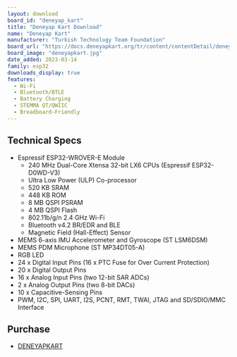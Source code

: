 ```yaml
---
layout: download
board_id: "deneyap_kart"
title: "Deneyap Kart Download"
name: "Deneyap Kart"
manufacturer: "Turkish Technology Team Foundation"
board_url: "https://docs.deneyapkart.org/tr/content/contentDetail/deneyap-kart"
board_image: "deneyapkart.jpg"
date_added: 2023-03-14
family: esp32
downloads_display: true
features:
  - Wi-Fi
  - Bluetooth/BTLE
  - Battery Charging
  - STEMMA QT/QWIIC
  - Breadboard-Friendly
---
```


## Technical Specs
  - Espressif ESP32-WROVER-E Module
    - 240 MHz Dual-Core Xtensa 32-bit LX6 CPUs (Espressif ESP32-D0WD-V3)
    - Ultra Low Power (ULP) Co-processor
    - 520 KB SRAM
    - 448 KB ROM
    - 8 MB QSPI PSRAM
    - 4 MB QSPI Flash
    - 802.11b/g/n 2.4 GHz Wi-Fi
    - Bluetooth v4.2 BR/EDR and BLE
    - Magnetic Field (Hall-Effect) Sensor
  - MEMS 6-axis IMU Accelerometer and Gyroscope (ST LSM6DSM)
  - MEMS PDM Microphone (ST MP34DT05-A)
  - RGB LED
  - 24 x Digital Input Pins (16 x PTC Fuse for Over Current Protection)
  - 20 x Digital Output Pins
  - 16 x Analog Input Pins (two 12-bit SAR ADCs)
  -  2 x Analog Output Pins (two 8-bit DACs)
  - 10 x Capacitive-Sensing Pins
  - PWM, I2C, SPI, UART, I2S, PCNT, RMT, TWAI, JTAG and SD/SDIO/MMC Interface

## Purchase
* [DENEYAPKART](https://magaza.deneyapkart.org/tr/product/detail/deneyap-kart)

